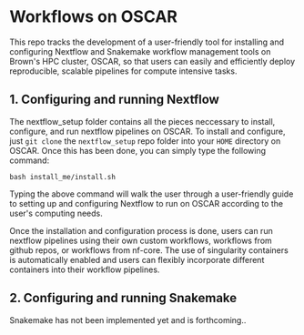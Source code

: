 # Workflows on OSCAR

This repo tracks the development of a user-friendly tool for installing and configuring Nextflow and Snakemake workflow management tools on Brown's HPC 
cluster, OSCAR, so that users can easily and efficiently deploy reproducible, scalable pipelines for compute intensive tasks. 


## 1. Configuring and running Nextflow 

The nextflow_setup folder contains all the pieces neccessary to install, configure, and run nextflow pipelines on OSCAR. To install and configure, just 
`git clone` the `nextflow_setup` repo folder into your `HOME` directory on OSCAR. Once this has been done, you can simply type the following command:

```bash install_me/install.sh```

Typing the above command will walk the user through a user-friendly guide to setting up and configuring Nextflow to run on OSCAR according to
the user's computing needs. 

Once the installation and configuration process is done, users can run nextflow pipelines using their own custom workflows, workflows from github repos, 
or workflows from nf-core. The use of singularity containers is automatically enabled and users can flexibly incorporate different containers into their workflow pipelines. 

## 2. Configuring and running Snakemake

Snakemake has not been implemented yet and is forthcoming..

